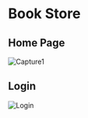 # Book Store

## Home Page

![Capture1](https://github.com/user-attachments/assets/0b9993f2-5992-4d7e-b16e-9877e82a344f)

## Login


![Login](https://github.com/user-attachments/assets/75227d72-db63-4432-a6e4-b66e8d6efe03)
